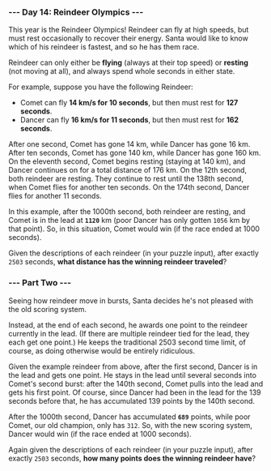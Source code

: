 ### --- Day 14: Reindeer Olympics ---

This year is the Reindeer Olympics! Reindeer can fly at high speeds, but must
rest occasionally to recover their energy. Santa would like to know which of
his reindeer is fastest, and so he has them race.

Reindeer can only either be **flying** (always at their top speed) or
**resting** (not moving at all), and always spend whole seconds in either
state.

For example, suppose you have the following Reindeer:

- Comet can fly **14 km/s for 10 seconds**, but then must rest for **127
  seconds**.
- Dancer can fly **16 km/s for 11 seconds**, but then must rest for **162
  seconds**.

After one second, Comet has gone 14 km, while Dancer has gone 16 km. After ten
seconds, Comet has gone 140 km, while Dancer has gone 160 km. On the eleventh
second, Comet begins resting (staying at 140 km), and Dancer continues on for a
total distance of 176 km. On the 12th second, both reindeer are resting. They
continue to rest until the 138th second, when Comet flies for another ten
seconds. On the 174th second, Dancer flies for another 11 seconds.

In this example, after the 1000th second, both reindeer are resting, and Comet
is in the lead at **`1120`** km (poor Dancer has only gotten `1056` km by that
point).  So, in this situation, Comet would win (if the race ended at 1000
seconds).

Given the descriptions of each reindeer (in your puzzle input), after exactly
`2503` seconds, **what distance has the winning reindeer traveled**?

### --- Part Two ---

Seeing how reindeer move in bursts, Santa decides he's not pleased with the old
scoring system.

Instead, at the end of each second, he awards one point to the reindeer
currently in the lead. (If there are multiple reindeer tied for the lead, they
each get one point.) He keeps the traditional 2503 second time limit, of
course, as doing otherwise would be entirely ridiculous.

Given the example reindeer from above, after the first second, Dancer is in the
lead and gets one point. He stays in the lead until several seconds into
Comet's second burst: after the 140th second, Comet pulls into the lead and
gets his first point. Of course, since Dancer had been in the lead for the 139
seconds before that, he has accumulated 139 points by the 140th second.

After the 1000th second, Dancer has accumulated **`689`** points, while poor
Comet, our old champion, only has `312`. So, with the new scoring system,
Dancer would win (if the race ended at 1000 seconds).

Again given the descriptions of each reindeer (in your puzzle input), after
exactly `2503` seconds, **how many points does the winning reindeer have**?
